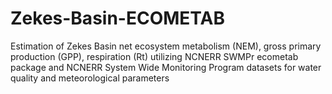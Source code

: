 # Zekes-Basin-ECOMETAB
Estimation of Zekes Basin net ecosystem metabolism (NEM), gross primary production (GPP), respiration (Rt) utilizing NCNERR SWMPr ecometab package and NCNERR System Wide Monitoring Program datasets for water quality and meteorological parameters
